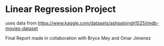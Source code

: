 # Linear Regression Project
uses data from https://www.kaggle.com/datasets/ashpalsingh1525/imdb-movies-dataset

Final Report made in collaboration with Bryce Mey and Omar Jimenez
